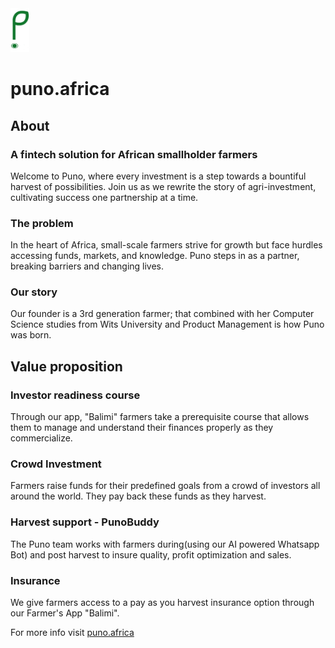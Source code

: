 <div>
  <a href="https://puno.africa">
    <img src="assets/images/puno-loader.png" alt="Logo" width="30" height="70">
  </a>

# puno.africa

## About
### A fintech solution for African smallholder farmers
Welcome to Puno, where every investment is a step towards a bountiful harvest of possibilities. Join us as we rewrite the story of agri-investment, cultivating success one partnership at a time.

### The problem
In the heart of Africa, small-scale farmers strive for growth but face hurdles accessing funds, markets, and knowledge. Puno steps in as a partner, breaking barriers and changing lives.

### Our story
Our founder is a 3rd generation farmer; that combined with her Computer Science studies from Wits University and Product Management is how Puno was born.

## Value proposition
### Investor readiness course
Through our app, "Balimi" farmers take a prerequisite course that allows them to manage and understand their finances properly as they commercialize.

### Crowd Investment
Farmers raise funds for their predefined goals from a crowd of investors all around the world. They pay back these funds as they harvest.

### Harvest support - PunoBuddy
The Puno team works with farmers during(using our AI powered Whatsapp Bot) and post harvest to insure quality, profit optimization and sales.

### Insurance
We give farmers access to a pay as you harvest insurance option through our Farmer's App "Balimi".

For more info visit [puno.africa](https://puno.africa)